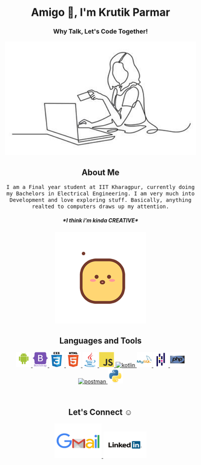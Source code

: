 <h1 align="center">Amigo 👋, I'm Krutik Parmar</h1>
<h3 align="center">Why Talk, Let's Code Together!</h3>

<img src="https://github.com/Vartika2187/Vartika2187/blob/main/da19ceb7b0c06a5ddefc6382d4fc04e3.jpg" width="100%" height="300px">

<h2 align="center"> About Me</h2>
<p align="center"><samp>I am a Final year student at IIT Kharagpur, currently doing my Bachelors in Electrical Engineering.
  I am very much into Development and love exploring stuff. Basically, anything realted to computers draws up my attention.</samp><br></p>
  
 <h5 align="center"><i>*I think i'm kinda CREATIVE*</i></h5>
 <p align="center"><a href="https://github.com/Vartika2187/Vartika2187/blob/main/gif.gif"><img src="gif.gif"/></a></p>

<h2 align="center">Languages and Tools</h2>
<p align="center"> <a href="https://developer.android.com" target="_blank" rel="noreferrer"> <img src="https://raw.githubusercontent.com/devicons/devicon/master/icons/android/android-original-wordmark.svg" alt="android" width="40" height="40"/> </a> <a href="https://getbootstrap.com" target="_blank" rel="noreferrer"> <img src="https://raw.githubusercontent.com/devicons/devicon/master/icons/bootstrap/bootstrap-plain-wordmark.svg" alt="bootstrap" width="40" height="40"/> </a> <a href="https://www.w3schools.com/css/" target="_blank" rel="noreferrer"> <img src="https://raw.githubusercontent.com/devicons/devicon/master/icons/css3/css3-original-wordmark.svg" alt="css3" width="40" height="40"/> </a> <a href="https://www.w3.org/html/" target="_blank" rel="noreferrer"> <img src="https://raw.githubusercontent.com/devicons/devicon/master/icons/html5/html5-original-wordmark.svg" alt="html5" width="40" height="40"/> </a> <a href="https://www.java.com" target="_blank" rel="noreferrer"> <img src="https://raw.githubusercontent.com/devicons/devicon/master/icons/java/java-original.svg" alt="java" width="40" height="40"/> </a> <a href="https://developer.mozilla.org/en-US/docs/Web/JavaScript" target="_blank" rel="noreferrer"> <img src="https://raw.githubusercontent.com/devicons/devicon/master/icons/javascript/javascript-original.svg" alt="javascript" width="40" height="40"/> </a> <a href="https://kotlinlang.org" target="_blank" rel="noreferrer"> <img src="https://www.vectorlogo.zone/logos/kotlinlang/kotlinlang-icon.svg" alt="kotlin" width="40" height="40"/> </a> <a href="https://www.mysql.com/" target="_blank" rel="noreferrer"> <img src="https://raw.githubusercontent.com/devicons/devicon/master/icons/mysql/mysql-original-wordmark.svg" alt="mysql" width="40" height="40"/> </a> <a href="https://pandas.pydata.org/" target="_blank" rel="noreferrer"> <img src="https://raw.githubusercontent.com/devicons/devicon/2ae2a900d2f041da66e950e4d48052658d850630/icons/pandas/pandas-original.svg" alt="pandas" width="40" height="40"/> </a> <a href="https://www.php.net" target="_blank" rel="noreferrer"> <img src="https://raw.githubusercontent.com/devicons/devicon/master/icons/php/php-original.svg" alt="php" width="40" height="40"/> </a> <a href="https://postman.com" target="_blank" rel="noreferrer"> <img src="https://www.vectorlogo.zone/logos/getpostman/getpostman-icon.svg" alt="postman" width="40" height="40"/> </a> <a href="https://www.python.org" target="_blank" rel="noreferrer"> <img src="https://raw.githubusercontent.com/devicons/devicon/master/icons/python/python-original.svg" alt="python" width="40" height="40"/> </a></p><br>

<h2 align="center">Let's Connect ☺</h2>
<p align="center"> <a href="mailto:vartikayadav42541@gmail.com"> <img src="https://github.com/Vartika2187/Vartika2187/blob/main/mail.png" alt="android" width="125" height="90"/> </a><a href="https://www.linkedin.com/in/vartika-yadava/" rel="noreferrer"> <img src="https://github.com/Vartika2187/Vartika2187/blob/main/in.png.png" alt="android" width="115" height="70"/> </a></p>
